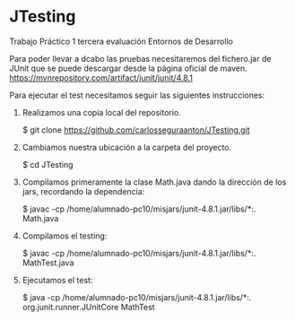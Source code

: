 # JTesting
Trabajo Práctico 1 tercera evaluación Entornos de Desarrollo

Para poder llevar a dcabo las pruebas necesitaremos del fichero.jar de JUnit que se puede descargar desde la página oficial de maven. https://mvnrepository.com/artifact/junit/junit/4.8.1

Para ejecutar el test necesitamos seguir las siguientes instrucciones:

1. Realizamos una copia local del repositorio.

   $ git clone https://github.com/carlosseguraanton/JTesting.git
   
2. Cambiamos nuestra ubicación a la carpeta del proyecto.

    $ cd JTesting

3. Compilamos primeramente la clase Math.java dando la dirección de los jars, recordando la dependencia:

    $ javac -cp /home/alumnado-pc10/misjars/junit-4.8.1.jar/libs/*:.  Math.java

4. Compilamos el testing:

    $ javac -cp /home/alumnado-pc10/misjars/junit-4.8.1.jar/libs/*:.  MathTest.java

5. Ejecutamos el test:

    $ java -cp /home/alumnado-pc10/misjars/junit-4.8.1.jar/libs/*:. org.junit.runner.JUnitCore  MathTest
